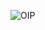 
![OIP](https://user-images.githubusercontent.com/91616438/153250901-5f1f6c68-ccae-4dc7-9df8-a6e52e92fce5.png)
